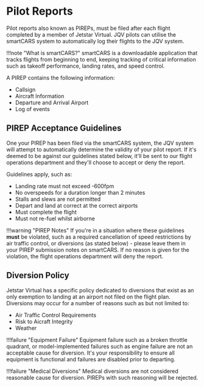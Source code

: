 # Pilot Reports

Pilot reports also known as PIREPs, must be filed after each flight completed by a member of Jetstar Virtual. JQV pilots can utilise the smartCARS system to automatically log their flights to the JQV system.

!!!note "What is smartCARS?"
    smartCARS is a downloadable application that tracks flights from beginning to end, keeping tracking of critical information such as takeoff performance, landing rates, and speed control.

A PIREP contains the following information:

* Callsign
* Aircraft Information
* Departure and Arrival Airport
* Log of events

## PIREP Acceptance Guidelines

One your PIREP has been filed via the smartCARS system, the JQV system will attempt to automatically determine the validity of your pilot report. If it's deemed to be against our guidelines stated below, it'll be sent to our flight operations department and they'll choose to accept or deny the report.

Guidelines apply, such as:

* Landing rate must not exceed -600fpm
* No overspeeds for a duration longer than 2 minutes
* Stalls and slews are not permitted
* Depart and land at correct at the correct airports
* Must complete the flight
* Must not re-fuel whilst airborne

!!!warning "PIREP Notes"
    If you're in a situation where these guidelines **must** be violated, such as a required cancellation of speed restrictions by air traffic control, or diversions (as stated below) - please leave them in your PIREP submission notes on smartCARS. If no reason is given for the violation, the flight operations department will deny the report.

## Diversion Policy

Jetstar Virtual has a specific policy dedicated to diversions that exist as an only exemption to landing at an airport not filed on the flight plan. Diversions may occur for a number of reasons such as but not limited to:

* Air Traffic Control Requirements
* Risk to Aicraft Integrity
* Weather

!!!failure "Equipment Failure"
    Equipment failure such as a broken throttle quadrant, or model-implemented failures such as engine failure are not an acceptable cause for diversion. It's your responsibility to ensure all equipment is functional and failures are disabled prior to departing.

!!!failure "Medical Diversions"
    Medical diversions are not considered reasonable cause for diversion. PIREPs with such reasoning will be rejected.